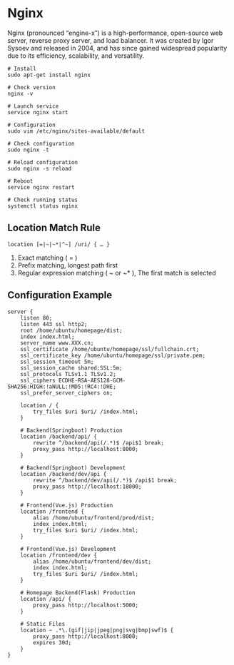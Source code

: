 # Nginx

Nginx (pronounced “engine-x”) is a high-performance, open-source web server, reverse proxy server, and load balancer. It was created by Igor Sysoev and released in 2004, and has since gained widespread popularity due to its efficiency, scalability, and versatility.

```shell
# Install
sudo apt-get install nginx

# Check version
nginx -v

# Launch service
service nginx start

# Configuration
sudo vim /etc/nginx/sites-available/default

# Check configuration
sudo nginx -t

# Reload configuration
sudo nginx -s reload

# Reboot
service nginx restart

# Check running status
systemctl status nginx
```

## Location Match Rule

```
location [=|~|~*|^~] /uri/ { … }
```

1. Exact matching ( = )
2. Prefix matching, longest path first
3. Regular expression matching ( \~ or \~\* ), The first match is selected

## Configuration Example

```
server {
	listen 80;
	listen 443 ssl http2;
	root /home/ubuntu/homepage/dist;
	index index.html;
	server_name www.XXX.cn;
	ssl_certificate /home/ubuntu/homepage/ssl/fullchain.crt;
	ssl_certificate_key /home/ubuntu/homepage/ssl/private.pem;
	ssl_session_timeout 5m;
	ssl_session_cache shared:SSL:5m;
	ssl_protocols TLSv1.1 TLSv1.2;
	ssl_ciphers ECDHE-RSA-AES128-GCM-SHA256:HIGH:!aNULL:!MD5:!RC4:!DHE;
	ssl_prefer_server_ciphers on;

	location / {
		try_files $uri $uri/ /index.html;
	}

	# Backend(Springboot) Production
	location /backend/api/ {
		rewrite ^/backend/api(/.*)$ /api$1 break;
		proxy_pass http://localhost:8000;
	}

	# Backend(Springboot) Development
	location /backend/dev/api {
		rewrite ^/backend/dev/api(/.*)$ /api$1 break;
		proxy_pass http://localhost:18000;
	}

	# Frontend(Vue.js) Production
	location /frontend {
		alias /home/ubuntu/frontend/prod/dist;
		index index.html;
		try_files $uri $uri/ /index.html;
	}
	
	# Frontend(Vue.js) Development
	location /frontend/dev {
		alias /home/ubuntu/frontend/dev/dist;
		index index.html;
		try_files $uri $uri/ /index.html;
	}

	# Homepage Backend(Flask) Production
	location /api/ {
		proxy_pass http://localhost:5000;
	}
	
	# Static Files
	location ~ .*\.(gif|jip|jpeg|png|svg|bmp|swf)$ {
		proxy_pass http://localhost:8000;
		expires 30d;
	}
}
```
